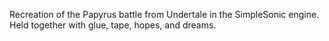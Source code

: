 Recreation of the Papyrus battle from Undertale in the SimpleSonic engine.
Held together with glue, tape, hopes, and dreams.